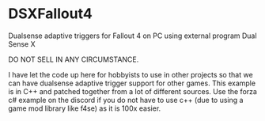 # DSXFallout4
Dualsense adaptive triggers for Fallout 4 on PC using external program Dual Sense X

DO NOT SELL IN ANY CIRCUMSTANCE.  

I have let the code up here for hobbyists to use in other projects so that we can have dualsense adaptive trigger support for other games.
This example is in C++ and patched together from a lot of different sources.  Use the forza c# example on the discord if you do not have to use c++ (due to using 
a game mod library like f4se) as it is 100x easier.


